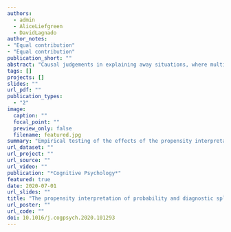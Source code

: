 ```yaml
---
authors:
  - admin
  - AliceLiefgreen
  - DavidLagnado
author_notes:
- "Equal contribution"
- "Equal contribution"
publication_short: ""
abstract: "Causal judgements in explaining away situations, where multiple independent causes compete to account for a common effect, are ubiquitous in both everyday and specialised contexts. Despite their ubiquity, cognitive psychologists still struggle to understand how people reason in these contexts. Empirical studies have repeatedly found that people tend to 'insufficiently' explain away: that is, when one cause explains the presence of an effect, people do not sufficiently reduce the probability of other competing causes. However, the diverse accounts that researchers have proposed to explain this insufficiency suggest we are yet to find a compelling account of these results. In the current research we explored the novel possibility that insufficiency in explaining away is driven by: (i) some people interpreting probabilities as propensities, i.e. as tendencies of a physical system to produce an outcome and (ii) some people splitting the probability space among the causes in diagnostic reasoning, i.e. by following a strategy we call ‘the diagnostic split’. We tested these two hypotheses by manipulating (a) the characteristics of cover stories to reflect different degrees to which the propensity interpretation of probability was pronounced, and (b) the prior probabilities of the causes which entailed different normative amounts of explaining away. Our results were in line with the extant literature as we found insufficient explaining away. However, we also found empirical support for our two hypotheses, suggesting that they are a driving force behind the reported insufficiency."
tags: []
projects: []
slides: ""
url_pdf: ""
publication_types:
  - "2"
image:
  caption: ""
  focal_point: ""
  preview_only: false
  filename: featured.jpg
summary: "Empirical testing of the effects of the propensity interpretation of probability and ‘diagnostic split’ reasoning in the context of explaining away."
url_dataset: ""
url_project: ""
url_source: ""
url_video: ""
publication: "*Cognitive Psychology*"
featured: true
date: 2020-07-01
url_slides: ""
title: "The propensity interpretation of probability and diagnostic split in explaining away"
url_poster: ""
url_code: ""
doi: 10.1016/j.cogpsych.2020.101293
---
```


